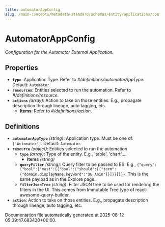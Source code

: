```yaml
---
title: automatorAppConfig
slug: /main-concepts/metadata-standard/schemas/entity/applications/configuration/external/automatorappconfig
---
```


# AutomatorAppConfig

*Configuration for the Automator External Application.*

## Properties

- **`type`**: Application Type. Refer to *#/definitions/automatorAppType*. Default: `Automator`.
- **`resources`**: Entities selected to run the automation. Refer to *#/definitions/resource*.
- **`actions`** *(array)*: Action to take on those entities. E.g., propagate description through lineage, auto tagging, etc.
  - **Items**: Refer to *#/definitions/action*.
## Definitions

- **`automatorAppType`** *(string)*: Application type. Must be one of: `['Automator']`. Default: `Automator`.
- **`resource`** *(object)*: Entities selected to run the automation.
  - **`type`** *(array)*: Type of the entity. E.g., 'table', 'chart',...
    - **Items** *(string)*
  - **`queryFilter`** *(string)*: Query filter to be passed to ES. E.g., `{"query":{"bool":{"must":[{"bool":{"should":[{"term":{"domain.displayName.keyword":"DG Anim"}}]}}]}}}`. This is the same payload as in the Explore page.
  - **`filterJsonTree`** *(string)*: Filter JSON tree to be used for rendering the filters in the UI. This comes from Immutable Tree type of react-awesome-query-builder.
- **`action`**: Action to take on those entities. E.g., propagate description through lineage, auto tagging, etc.


Documentation file automatically generated at 2025-08-12 05:39:47.683420+00:00.
